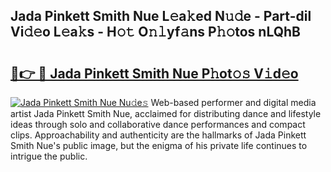 ## Jada Pinkett Smith Nue L𝚎a𝚔ed N𝚞𝚍e - Part-dil Vi𝚍𝚎o L𝚎a𝚔s - H𝚘𝚝 O𝚗𝚕yf𝚊ns P𝚑𝚘tos nLQhB

# <h2><a href="http://kf3z0xg.oniu.top/?m=Jada+Pinkett+Smith+Nue">🔗👉 🔴 Jada Pinkett Smith Nue P𝚑ot𝚘𝚜 V𝚒d𝚎o</a></h2>

[![Jada Pinkett Smith Nue Nu𝚍e𝚜](https://i.imgur.com/0qMVB7G.gif)](http://kf3z0xg.oniu.top/?m=Jada+Pinkett+Smith+Nue)
Web-based performer and digital media artist Jada Pinkett Smith Nue, acclaimed for distributing dance and lifestyle ideas through solo and collaborative dance performances and compact clips. Approachability and authenticity are the hallmarks of Jada Pinkett Smith Nue's public image, but the enigma of his private life continues to intrigue the public.  
